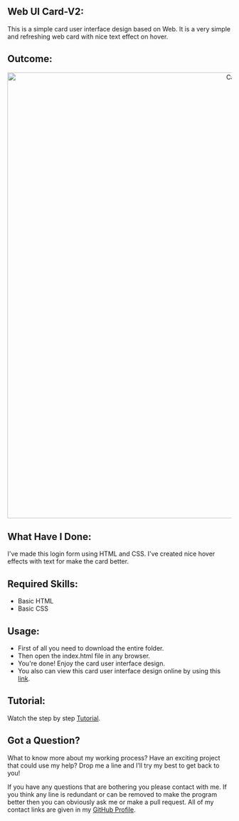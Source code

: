 ## Web UI Card-V2:
This is a simple card user interface design based on Web. It is a very simple and refreshing web card with nice text effect on hover.

## Outcome:
<p align="center">
<a href="https://mdrakibulislam-zero.github.io/WebUICardV2/" ><img width="1000px" height="auto" title="Card" alt="Card" src="https://github.com/mdrakibulislam-zero/WebUICardV2/blob/main/Outcome.png" /></a></p>


## What Have I Done:
I've made this login form using HTML and CSS. I've created nice hover effects with text for make the card better.


## Required Skills:
- Basic HTML
- Basic CSS


## Usage:
- First of all you need to download the entire folder.
- Then open the index.html file in any browser.
- You're done! Enjoy the card user interface design.
- You also can view this card user interface design online by using this <a href="https://mdrakibulislam-zero.github.io/WebUICardV2/" > link</a>.


## Tutorial:
Watch the step by step <a href="#">Tutorial</a>.


## Got a Question?
What to know more about my working process? Have an exciting project that could use my help? Drop me a line and I’ll try my best to get back to you!

If you have any questions that are bothering you please contact with me. If you think any line is redundant or can be removed to make the program better then you can obviously ask me or make a pull request. All of my contact links are given in my <a href="https://github.com/mdrakibulislam-zero/"> GitHub Profile</a>.

